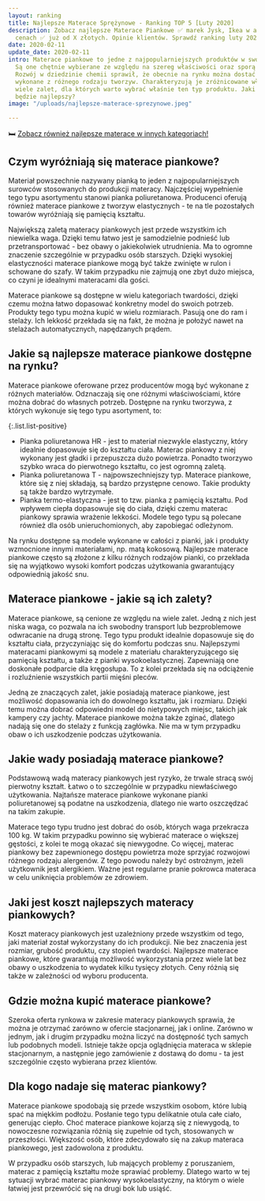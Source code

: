 ```yaml
---
layout: ranking
title: Najlepsze Materace Sprężynowe - Ranking TOP 5 [Luty 2020]
description: Zobacz najlepsze Materace Piankowe ✅ marek Jysk, Ikea w atrakcyjnych
  cenach ✅ już od X złotych. Opinie klientów. Sprawdź ranking luty 2020.
date: 2020-02-11
update_date: 2020-02-11
intro: Materace piankowe to jedne z najpopularniejszych produktów w swojej kategorii.
  Są one chętnie wybierane ze względu na szereg właściwości oraz sporą dostępność.
  Rozwój w dziedzinie chemii sprawił, że obecnie na rynku można dostać materace piankowe
  wykonane z różnego rodzaju tworzyw. Charakteryzują je zróżnicowane właściwości i
  wiele zalet, dla których warto wybrać właśnie ten typ produktu. Jaki materac piankowy
  będzie najlepszy?
image: "/uploads/najlepsze-materace-sprezynowe.jpeg"

---
```

🛏️ [Zobacz również najlepsze materace w innych kategoriach!](/pl/recenzje/najlepsze-materace.html)

## Czym wyróżniają się materace piankowe?

Materiał powszechnie nazywany pianką to jeden z najpopularniejszych surowców stosowanych do produkcji materacy. Najczęściej wypełnienie tego typu asortymentu stanowi pianka poliuretanowa. Producenci oferują również materace piankowe z tworzyw elastycznych - te na tle pozostałych towarów wyróżniają się pamięcią kształtu.

Największą zaletą materacy piankowych jest przede wszystkim ich niewielka waga. Dzięki temu łatwo jest je samodzielnie podnieść lub przetransportować - bez obawy o jakiekolwiek utrudnienia. Ma to ogromne znaczenie szczególnie w przypadku osób starszych. Dzięki wysokiej elastyczności materace piankowe mogą być także zwinięte w rulon i schowane do szafy. W takim przypadku nie zajmują one zbyt dużo miejsca, co czyni je idealnymi materacami dla gości.

Materace piankowe są dostępne w wielu kategoriach twardości, dzięki czemu można łatwo dopasować konkretny model do swoich potrzeb. Produkty tego typu można kupić w wielu rozmiarach. Pasują one do ram i stelaży. Ich lekkość przekłada się na fakt, że można je położyć nawet na stelażach automatycznych, napędzanych prądem.

## Jakie są najlepsze materace piankowe dostępne na rynku?

Materace piankowe oferowane przez producentów mogą być wykonane z różnych materiałów. Odznaczają się one różnymi właściwościami, które można dobrać do własnych potrzeb. Dostępne na rynku tworzywa, z których wykonuje się tego typu asortyment, to:

{:.list.list-positive}

* Pianka poliuretanowa HR - jest to materiał niezwykle elastyczny, który idealnie dopasowuje się do kształtu ciała. Materac piankowy z niej wykonany jest gładki i przepuszcza dużo powietrza. Ponadto tworzywo szybko wraca do pierwotnego kształtu, co jest ogromną zaletą.
* Pianka poliuretanowa T - najpowszechniejszy typ. Materace piankowe, które się z niej składają, są bardzo przystępne cenowo. Takie produkty są także bardzo wytrzymałe.
* Pianka termo-elastyczna - jest to tzw. pianka z pamięcią kształtu. Pod wpływem ciepła dopasowuje się do ciała, dzięki czemu materac piankowy sprawia wrażenie lekkości. Modele tego typu są polecane również dla osób unieruchomionych, aby zapobiegać odleżynom.

Na rynku dostępne są modele wykonane w całości z pianki, jak i produkty wzmocnione innymi materiałami, np. matą kokosową. Najlepsze materace piankowe często są złożone z kilku różnych rodzajów pianki, co przekłada się na wyjątkowo wysoki komfort podczas użytkowania gwarantujący odpowiednią jakość snu.

## Materace piankowe - jakie są ich zalety?

Materace piankowe, są cenione ze względu na wiele zalet. Jedną z nich jest niska waga, co pozwala na ich swobodny transport lub bezproblemowe odwracanie na drugą stronę. Tego typu produkt idealnie dopasowuje się do kształtu ciała, przyczyniając się do komfortu podczas snu. Najlepszymi materacami piankowymi są modele z materiału charakteryzującego się pamięcią kształtu, a także z pianki wysokoelastycznej. Zapewniają one doskonałe podparcie dla kręgosłupa. To z kolei przekłada się na odciążenie i rozluźnienie wszystkich partii mięśni pleców.

Jedną ze znaczących zalet, jakie posiadają materace piankowe, jest możliwość dopasowania ich do dowolnego kształtu, jak i rozmiaru. Dzięki temu można dobrać odpowiedni model do nietypowych miejsc, takich jak kampery czy jachty. Materace piankowe można także zginać, dlatego nadają się one do stelaży z funkcją zagłówka. Nie ma w tym przypadku obaw o ich uszkodzenie podczas użytkowania.

## Jakie wady posiadają materace piankowe?

Podstawową wadą materacy piankowych jest ryzyko, że trwale stracą swój pierwotny kształt. Łatwo o to szczególnie w przypadku niewłaściwego użytkowania. Najtańsze materace piankowe wykonane pianki poliuretanowej są podatne na uszkodzenia, dlatego nie warto oszczędzać na takim zakupie.

Materace tego typu trudno jest dobrać do osób, których waga przekracza 100 kg. W takim przypadku powinno się wybierać materace o większej gęstości, z kolei te mogą okazać się niewygodne. Co więcej, materac piankowy bez zapewnionego dostępu powietrza może sprzyjać rozwojowi różnego rodzaju alergenów. Z tego powodu należy być ostrożnym, jeżeli użytkownik jest alergikiem. Ważne jest regularne pranie pokrowca materaca w celu uniknięcia problemów ze zdrowiem.

## Jaki jest koszt najlepszych materacy piankowych?

Koszt materacy piankowych jest uzależniony przede wszystkim od tego, jaki materiał został wykorzystany do ich produkcji. Nie bez znaczenia jest rozmiar, grubość produktu, czy stopień twardości. Najlepsze materace piankowe, które gwarantują możliwość wykorzystania przez wiele lat bez obawy o uszkodzenia to wydatek kilku tysięcy złotych. Ceny różnią się także w zależności od wyboru producenta.

## Gdzie można kupić materace piankowe?

Szeroka oferta rynkowa w zakresie materacy piankowych sprawia, że można je otrzymać zarówno w ofercie stacjonarnej, jak i online. Zarówno w jednym, jak i drugim przypadku można liczyć na dostępność tych samych lub podobnych modeli. Istnieje także opcja oglądnięcia materaca w sklepie stacjonarnym, a następnie jego zamówienie z dostawą do domu - ta jest szczególnie często wybierana przez klientów.

## Dla kogo nadaje się materac piankowy?

Materace piankowe spodobają się przede wszystkim osobom, które lubią spać na miękkim podłożu. Posłanie tego typu delikatnie otula całe ciało, generując ciepło. Choć materace piankowe kojarzą się z niewygodą, to nowoczesne rozwiązania różnią się zupełnie od tych, stosowanych w przeszłości. Większość osób, które zdecydowało się na zakup materaca piankowego, jest zadowolona z produktu.

W przypadku osób starszych, lub mających problemy z poruszaniem, materac z pamięcią kształtu może sprawiać problemy. Dlatego warto w tej sytuacji wybrać materac piankowy wysokoelastyczny, na którym o wiele łatwiej jest przewrócić się na drugi bok lub usiąść.